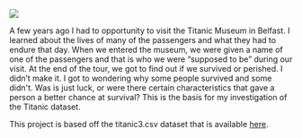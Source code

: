 ![](https://www.google.com/url?sa=i&url=https%3A%2F%2Fcommons.wikimedia.org%2Fwiki%2FFile%3ATitanic_Belfast_HDR.jpg&psig=AOvVaw2O3opZMUxZqDX1tYbYy9Md&ust=1584136010609000&source=images&cd=vfe&ved=0CAgQtaYDahcKEwiYhLvh9JXoAhUAAAAAHQAAAAAQBw)

A few years ago I had to opportunity to visit the Titanic Museum in Belfast.  I learned about the lives of many of the passengers and what they had to endure that day.  When we entered the museum, we were given a name of one of the passengers and that is who we were “supposed to be” during our visit.  At the end of the tour, we got to find out if we survived or perished.  I didn’t make it.  I got to wondering why some people survived and some didn't.  Was is just luck, or were there certain characteristics that gave a person a better chance at survival?  This is the basis for my investigation of the Titanic dataset. 

This project is based off the titanic3.csv dataset that is available [here](https://github.com/jbryer/CompStats/blob/master/Data/titanic3.csv).
